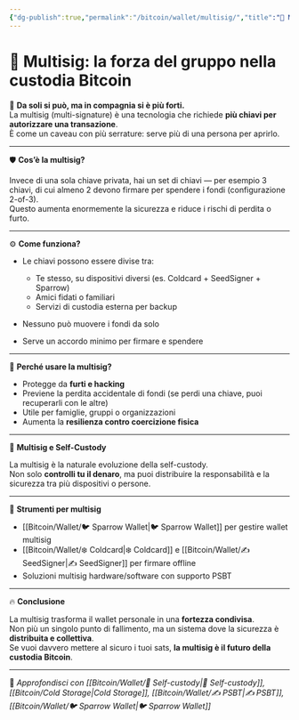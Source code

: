 ```yaml
---
{"dg-publish":true,"permalink":"/bitcoin/wallet/multisig/","title":"🔐 Multisig: la forza del gruppo nella custodia Bitcoin","tags":["Bitcoin","Multisig","Sicurezza","SelfCustody","Wallet"]}
---
```



# 🔐 Multisig: la forza del gruppo nella custodia Bitcoin

🤝 **Da soli si può, ma in compagnia si è più forti.**  
La multisig (multi-signature) è una tecnologia che richiede **più chiavi per autorizzare una transazione**.  
È come un caveau con più serrature: serve più di una persona per aprirlo.

---

🛡️ **Cos’è la multisig?**

Invece di una sola chiave privata, hai un set di chiavi — per esempio 3 chiavi, di cui almeno 2 devono firmare per spendere i fondi (configurazione 2-of-3).  
Questo aumenta enormemente la sicurezza e riduce i rischi di perdita o furto.

---

⚙️ **Come funziona?**

- Le chiavi possono essere divise tra:
  - Te stesso, su dispositivi diversi (es. Coldcard + SeedSigner + Sparrow)  
  - Amici fidati o familiari  
  - Servizi di custodia esterna per backup

- Nessuno può muovere i fondi da solo  
- Serve un accordo minimo per firmare e spendere

---

🧠 **Perché usare la multisig?**

- Protegge da **furti e hacking**  
- Previene la perdita accidentale di fondi (se perdi una chiave, puoi recuperarli con le altre)  
- Utile per famiglie, gruppi o organizzazioni  
- Aumenta la **resilienza contro coercizione fisica**

---

🎯 **Multisig e Self-Custody**

La multisig è la naturale evoluzione della self-custody.  
Non solo **controlli tu il denaro**, ma puoi distribuire la responsabilità e la sicurezza tra più dispositivi o persone.

---

🧰 **Strumenti per multisig**

- [[Bitcoin/Wallet/🐦 Sparrow Wallet\|🐦 Sparrow Wallet]] per gestire wallet multisig  
- [[Bitcoin/Wallet/❄️ Coldcard\|❄️ Coldcard]] e [[Bitcoin/Wallet/✍️ SeedSigner\|✍️ SeedSigner]] per firmare offline  
- Soluzioni multisig hardware/software con supporto PSBT

---

🔥 **Conclusione**

La multisig trasforma il wallet personale in una **fortezza condivisa**.  
Non più un singolo punto di fallimento, ma un sistema dove la sicurezza è **distribuita e collettiva**.  
Se vuoi davvero mettere al sicuro i tuoi sats, **la multisig è il futuro della custodia Bitcoin**.

---

🔗 _Approfondisci con [[Bitcoin/Wallet/🔐 Self-custody\|🔐 Self-custody]], [[Bitcoin/Cold Storage\|Cold Storage]], [[Bitcoin/Wallet/✍️ PSBT\|✍️ PSBT]], [[Bitcoin/Wallet/🐦 Sparrow Wallet\|🐦 Sparrow Wallet]]_ 